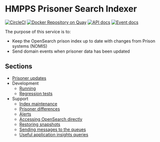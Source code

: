 # HMPPS Prisoner Search Indexer
[![CircleCI](https://circleci.com/gh/ministryofjustice/hmpps-prisoner-search/tree/main.svg?style=svg)](https://circleci.com/gh/ministryofjustice/hmpps-prisoner-search)
[![Docker Repository on Quay](https://img.shields.io/badge/quay.io-repository-2496ED.svg?logo=docker)](https://quay.io/repository/hmpps/hmpps-prisoner-search-indexer)
[![API docs](https://img.shields.io/badge/API_docs_-view-85EA2D.svg?logo=swagger)](https://prisoner-search-indexer-dev.prison.service.justice.gov.uk/swagger-ui/index.html)
[![Event docs](https://img.shields.io/badge/Event_docs-view-85EA2D.svg)](https://studio.asyncapi.com/?url=https://raw.githubusercontent.com/ministryofjustice/hmpps-prisoner-search/main/hmpps-prisoner-search-indexer/async-api.yml&readOnly)

The purpose of this service is to:
* Keep the OpenSearch prison index up to date with changes from Prison systems (NOMIS)
* Send domain events when prisoner data has been updated

## Sections
* [Prisoner updates](./PrisonerUpdates.md)
* Development
  * [Running](./Running.md)
  * [Regression tests](./RegressionTests.md)
* Support
  * [Index maintenance](./IndexMaintenance.md)
  * [Prisoner differences](./PrisonerDifferences.md)
  * [Alerts](./Alerts.md)
  * [Accessing OpenSearch directly](./OpenSearchAccess.md)
  * [Restoring snapshots](./RestoringSnapshots.md)
  * [Sending messages to the queues](./SendingMessages.md)
  * [Useful application insights queries](./UsefulQueries.md)
